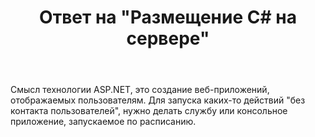 ﻿---
title: "Ответ на \"Размещение C# на сервере\""
se.owner.user_id: 240512
se.owner.display_name: "MSDN.WhiteKnight"
se.owner.link: "https://ru.stackoverflow.com/users/240512/msdn-whiteknight"
se.answer_id: 669906
se.question_id: 669902
se.post_type: answer
se.is_accepted: False
---
<p>Смысл технологии ASP.NET, это создание веб-приложений, отображаемых пользователям. Для запуска каких-то действий "без контакта пользователей", нужно делать службу или консольное приложение, запускаемое по расписанию. </p>
